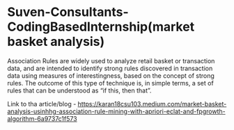 # Suven-Consultants-CodingBasedInternship(market basket analysis)
Association Rules are widely used to analyze retail basket or transaction data, and are intended to identify strong rules discovered in transaction data using measures of interestingness, based on the concept of strong rules. The outcome of this type of technique is, in simple terms, a set of rules that can be understood as “if this, then that”.

Link to tha article/blog - https://karan18csu103.medium.com/market-basket-analysis-usinhhg-association-rule-mining-with-apriori-eclat-and-fpgrowth-algorithm-6a9737c1f573
